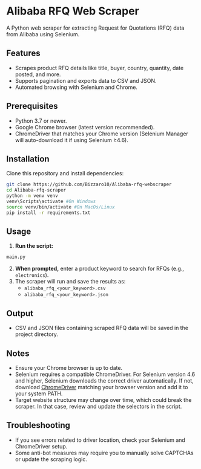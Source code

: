 # Alibaba RFQ Web Scraper

A Python web scraper for extracting Request for Quotations (RFQ) data from Alibaba using Selenium.

## Features

- Scrapes product RFQ details like title, buyer, country, quantity, date posted, and more.
- Supports pagination and exports data to CSV and JSON.
- Automated browsing with Selenium and Chrome.


## Prerequisites

- Python 3.7 or newer.
- Google Chrome browser (latest version recommended).
- ChromeDriver that matches your Chrome version (Selenium Manager will auto-download it if using Selenium ≥4.6).


## Installation

Clone this repository and install dependencies:

```bash
git clone https://github.com/Bizzaro10/Alibaba-rfq-webscraper
cd Alibaba-rfq-scraper
python -m venv venv
venv\Scripts\activate #On Windows
source venv/bin/activate #On MacOs/Linux
pip install -r requirements.txt
```


## Usage

1. **Run the script:**

```bash
main.py
```

2. **When prompted,** enter a product keyword to search for RFQs (e.g., `electronics`).
3. The scraper will run and save the results as:
    - `alibaba_rfq_<your_keyword>.csv`
    - `alibaba_rfq_<your_keyword>.json`

## Output

- CSV and JSON files containing scraped RFQ data will be saved in the project directory.


## Notes

- Ensure your Chrome browser is up to date.
- Selenium requires a compatible ChromeDriver. For Selenium version 4.6 and higher, Selenium downloads the correct driver automatically. If not, download [ChromeDriver](https://chromedriver.chromium.org/downloads) matching your browser version and add it to your system PATH.
- Target website structure may change over time, which could break the scraper. In that case, review and update the selectors in the script.


## Troubleshooting

- If you see errors related to driver location, check your Selenium and ChromeDriver setup.
- Some anti-bot measures may require you to manually solve CAPTCHAs or update the scraping logic.




